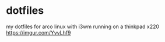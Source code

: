 # dotfiles
my dotfiles for arco linux with i3wm running on a thinkpad x220
https://imgur.com/YvvLhf9
